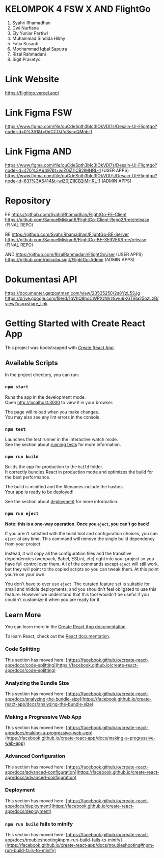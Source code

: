 # KELOMPOK 4 FSW X AND FlightGo

1. Syahri Rhamadhan
2. Dwi Nurfiana
3. Ely Yuniar Pertiwi
4. Muhammad Sindida Hilmy
5. Fatia Susanti
6. Mochammad Iqbal Saputra
7. Rizal Rahmadani
8. Sigit Prasetyo 

# Link Website
https://flightgo.vercel.app/

# Link Figma FSW
https://www.figma.com/file/ouCdeSpth3bIc3IOkVDl7s/Desain-UI-Flightgo?node-id=0%3A1&t=0dCCOJfc3sccQMqb-1

# Link Figma AND
https://www.figma.com/file/ouCdeSpth3bIc3IOkVDl7s/Desain-UI-Flightgo?node-id=470%3A6497&t=wiZ0jZ1lCB2IMHRL-1 (USER APPS)
https://www.figma.com/file/ouCdeSpth3bIc3IOkVDl7s/Desain-UI-Flightgo?node-id=637%3A6414&t=wiZ0jZ1lCB2IMHRL-1 (ADMIN APPS)

# Repository
FE
https://github.com/SyahriRhamadhan/FlightGo-FE-Client
https://github.com/SamuelMiskan9/FlightGo-Client-Repo2/tree/release (FINAL REPO)

BE
https://github.com/SyahriRhamadhan/FlightGo-BE-Server
https://github.com/SamuelMiskan9/FlightGo-BE-SERVER/tree/release (FINAL REPO)

AND
https://github.com/RizalRahmadani/FlightGoUser (USER APPS)
https://github.com/ridiculousigit/FlightGo-Admin (ADMIN APPS)

# Dokumentasi API
https://documenter.getpostman.com/view/23535250/2s8YzL5SJg
https://drive.google.com/file/d/1qVhQ8hoCWPXzWrz8wu9KGTiBa25ozLzB/view?usp=share_link


# Getting Started with Create React App

This project was bootstrapped with [Create React App](https://github.com/facebook/create-react-app).

## Available Scripts

In the project directory, you can run:

### `npm start`


Runs the app in the development mode.\
Open [http://localhost:3000](http://localhost:3000) to view it in your browser.

The page will reload when you make changes.\
You may also see any lint errors in the console.

### `npm test`

Launches the test runner in the interactive watch mode.\
See the section about [running tests](https://facebook.github.io/create-react-app/docs/running-tests) for more information.

### `npm run build`

Builds the app for production to the `build` folder.\
It correctly bundles React in production mode and optimizes the build for the best performance.

The build is minified and the filenames include the hashes.\
Your app is ready to be deployed!

See the section about [deployment](https://facebook.github.io/create-react-app/docs/deployment) for more information.

### `npm run eject`

**Note: this is a one-way operation. Once you `eject`, you can't go back!**

If you aren't satisfied with the build tool and configuration choices, you can `eject` at any time. This command will remove the single build dependency from your project.

Instead, it will copy all the configuration files and the transitive dependencies (webpack, Babel, ESLint, etc) right into your project so you have full control over them. All of the commands except `eject` will still work, but they will point to the copied scripts so you can tweak them. At this point you're on your own.

You don't have to ever use `eject`. The curated feature set is suitable for small and middle deployments, and you shouldn't feel obligated to use this feature. However we understand that this tool wouldn't be useful if you couldn't customize it when you are ready for it.

## Learn More

You can learn more in the [Create React App documentation](https://facebook.github.io/create-react-app/docs/getting-started).

To learn React, check out the [React documentation](https://reactjs.org/).

### Code Splitting

This section has moved here: [https://facebook.github.io/create-react-app/docs/code-splitting](https://facebook.github.io/create-react-app/docs/code-splitting)

### Analyzing the Bundle Size

This section has moved here: [https://facebook.github.io/create-react-app/docs/analyzing-the-bundle-size](https://facebook.github.io/create-react-app/docs/analyzing-the-bundle-size)

### Making a Progressive Web App

This section has moved here: [https://facebook.github.io/create-react-app/docs/making-a-progressive-web-app](https://facebook.github.io/create-react-app/docs/making-a-progressive-web-app)

### Advanced Configuration

This section has moved here: [https://facebook.github.io/create-react-app/docs/advanced-configuration](https://facebook.github.io/create-react-app/docs/advanced-configuration)

### Deployment

This section has moved here: [https://facebook.github.io/create-react-app/docs/deployment](https://facebook.github.io/create-react-app/docs/deployment)

### `npm run build` fails to minify

This section has moved here: [https://facebook.github.io/create-react-app/docs/troubleshooting#npm-run-build-fails-to-minify](https://facebook.github.io/create-react-app/docs/troubleshooting#npm-run-build-fails-to-minify)

